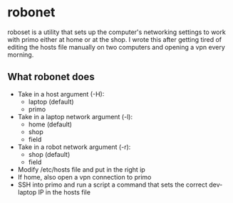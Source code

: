 # robonet

roboset is a utility that sets up the computer's networking settings to work with
primo either at home or at the shop. I wrote this after getting tired of editing the
hosts file manually on two computers and opening a vpn every morning.

## What robonet does

* Take in a host argument (-H):
    * laptop (default)
    * primo
* Take in a laptop network argument (-l):
    * home (default)
    * shop
    * field
* Take in a robot network argument (-r):
    * shop (default)
    * field
* Modify /etc/hosts file and put in the right ip
* If home, also open a vpn connection to primo
* SSH into primo and run a script a command that sets the correct dev-laptop IP in
  the hosts file
